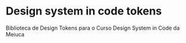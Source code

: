 # Design system in code tokens

Biblioteca de Design Tokens para o Curso Design System in Code da Meiuca

